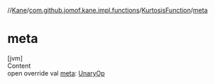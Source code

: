 //[Kane](../../index.md)/[com.github.jomof.kane.impl.functions](../index.md)/[KurtosisFunction](index.md)/[meta](meta.md)



# meta  
[jvm]  
Content  
open override val [meta](meta.md): [UnaryOp](../../com.github.jomof.kane.impl/-unary-op/index.md)  



